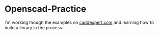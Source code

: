 # Openscad-Practice
 I’m working though the examples on [caddexpert.com](caddexpert.com) and learning how to build a library in the process.
